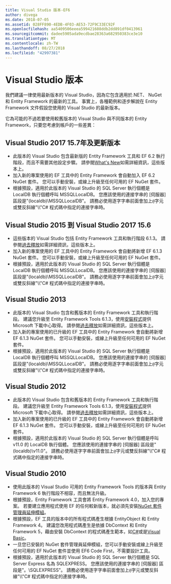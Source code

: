 ```yaml
---
title: Visual Studio 版本-EF6
author: divega
ms.date: 2018-07-05
ms.assetid: 028FF890-4EDB-4F03-AE53-72F9C33EC92F
ms.openlocfilehash: aa5409506eeea599421608ddb2dd891df0413961
ms.sourcegitcommit: dadee5905ada9ecdbae28363a682950383ce3e10
ms.translationtype: MT
ms.contentlocale: zh-TW
ms.lasthandoff: 08/27/2018
ms.locfileid: "42997381"
---
```

# <a name="visual-studio-releases"></a>Visual Studio 版本

我們建議一律使用最新版本的 Visual Studio，因為它包含適用於.NET、 NuGet 和 Entity Framework 的最新的工具。
事實上，各種範例和逐步解說在 Entity Framework 文件假設您使用的 Visual Studio 的最新版本。

它為可能的不過若要使用較舊版本的 Visual Studio 與不同版本的 Entity Framework，只要您考慮到帳戶的一些差異：

## <a name="visual-studio-2017-157-and-newer"></a>Visual Studio 2017 15.7年及更新版本

- 此版本的 Visual Studio 包含最新版的 Entity Framework 工具和 EF 6.2 執行階段，而且不需要其他設定步驟。
請參閱[What's New](~/ef6/what-is-new/index.md)如需詳細資訊，這些版本上。
- 加入新的專案使用的 EF 工具中的 Entity Framework 會自動加入 EF 6.2 NuGet 套件。
您可以手動安裝，或線上升級至任何可用的 EF NuGet 套件。
- 根據預設，適用於此版本的 Visual Studio 的 SQL Server 執行個體是 LocalDB 執行個體呼叫 MSSQLLocalDB。
您應該使用的連接字串的 [伺服器] 區段是"(localdb)\\MSSQLLocalDB"。
請務必使用逐字字串前面會加上`@`字元或雙反斜線"\\\\"C# 程式碼中指定的連接字串時。  


## <a name="visual-studio-2015-to-visual-studio-2017-156"></a>Visual Studio 2015 到 Visual Studio 2017 15.6

- 這些版本的 Visual Studio 包括 Entity Framework 工具和執行階段 6.1.3。
請參閱[過去釋放](~/ef6/what-is-new/past-releases.md#ef-613)如需詳細資訊，這些版本上。
- 加入新的專案使用的 EF 工具中的 Entity Framework 會自動將新增 EF 6.1.3 NuGet 套件。
您可以手動安裝，或線上升級至任何可用的 EF NuGet 套件。
- 根據預設，適用於此版本的 Visual Studio 的 SQL Server 執行個體是 LocalDB 執行個體呼叫 MSSQLLocalDB。
您應該使用的連接字串的 [伺服器] 區段是"(localdb)\\MSSQLLocalDB"。
請務必使用逐字字串前面會加上`@`字元或雙反斜線"\\\\"C# 程式碼中指定的連接字串時。  


## <a name="visual-studio-2013"></a>Visual Studio 2013
- 此版本的 Visual Studio 包含和舊版本的 Entity Framework 工具和執行階段。
建議您升級至 Entity Framework Tools 6.1.3，使用[安裝程式](https://www.microsoft.com/en-us/download/details.aspx?id=40762)提供 Microsoft 下載中心取得。
請參閱[過去釋放](~/ef6/what-is-new/past-releases.md#ef-613)如需詳細資訊，這些版本上。
- 加入新的專案使用的已升級的 EF 工具中的 Entity Framework 會自動將新增 EF 6.1.3 NuGet 套件。
您可以手動安裝，或線上升級至任何可用的 EF NuGet 套件。
- 根據預設，適用於此版本的 Visual Studio 的 SQL Server 執行個體是 LocalDB 執行個體呼叫 MSSQLLocalDB。
您應該使用的連接字串的 [伺服器] 區段是"(localdb)\\MSSQLLocalDB"。
請務必使用逐字字串前面會加上`@`字元或雙反斜線"\\\\"C# 程式碼中指定的連接字串時。  

## <a name="visual-studio-2012"></a>Visual Studio 2012

- 此版本的 Visual Studio 包含和舊版本的 Entity Framework 工具和執行階段。
建議您升級至 Entity Framework Tools 6.1.3，使用[安裝程式](https://www.microsoft.com/en-us/download/details.aspx?id=40762)提供 Microsoft 下載中心取得。
請參閱[過去釋放](~/ef6/what-is-new/past-releases.md#ef-613)如需詳細資訊，這些版本上。
- 加入新的專案使用的已升級的 EF 工具中的 Entity Framework 會自動將新增 EF 6.1.3 NuGet 套件。
您可以手動安裝，或線上升級至任何可用的 EF NuGet 套件。
- 根據預設，適用於此版本的 Visual Studio 的 SQL Server 執行個體是呼叫 v11.0 的 LocalDB 執行個體。
您應該使用的連接字串的 [伺服器] 區段是"(localdb)\\v11.0"。
請務必使用逐字字串前面會加上`@`字元或雙反斜線"\\\\"C# 程式碼中指定的連接字串時。  

## <a name="visual-studio-2010"></a>Visual Studio 2010

- 使用此版本的 Visual Studio 可用的 Entity Framework Tools 的版本與 Entity Framework 6 執行階段不相容，而且無法升級。
- 根據預設，Entity Framework 工具會將 Entity Framework 4.0，加入您的專案。
若要建立應用程式使用 EF 的任何較新版本，就必須先安裝[NuGet 套件管理員延伸模組](https://marketplace.visualstudio.com/items?itemName=NuGetTeam.NuGetPackageManager)。
- 根據預設，EF 工具的版本中的所有程式碼產生根據 EntityObject 和 Entity Framework 4。
建議您改用程式碼產生是依據 DbContext 和 Entity Framework 5，藉由安裝 DbContext 的程式碼產生範本，如[C#](https://marketplace.visualstudio.com/items?itemName=EntityFrameworkTeam.EF5xDbContextGeneratorforC)或是[Visual Basic](https://marketplace.visualstudio.com/items?itemName=EntityFrameworkTeam.EF5xDbContextGeneratorforVBNET)。
- 一旦您已安裝的 NuGet 套件管理員延伸模組，您可以手動安裝或線上升級至任何可用的 EF NuGet 套件並使用 EF6 Code First，不需要設計工具。
- 根據預設，適用於此版本的 Visual Studio 的 SQL Server 執行個體是 SQL Server Express 名為 SQLEXPRESS。
您應該使用的連接字串的 [伺服器] 區段是"。\\SQLEXPRESS"。
請務必使用逐字字串前面會加上`@`字元或雙反斜線"\\\\"C# 程式碼中指定的連接字串時。
